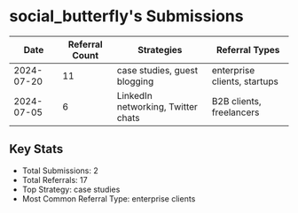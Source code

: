 # social_butterfly's Submissions

| Date | Referral Count | Strategies | Referral Types |
|------|----------------|------------|----------------|
| 2024-07-20 | 11 | case studies, guest blogging | enterprise clients, startups |
| 2024-07-05 | 6 | LinkedIn networking, Twitter chats | B2B clients, freelancers |

## Key Stats
- Total Submissions: 2
- Total Referrals: 17
- Top Strategy: case studies
- Most Common Referral Type: enterprise clients
